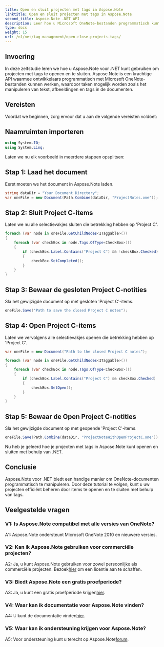 ```yaml
---
title: Open en sluit projecten met tags in Aspose.Note
linktitle: Open en sluit projecten met tags in Aspose.Note
second_title: Aspose.Note .NET API
description: Leer hoe u Microsoft OneNote-bestanden programmatisch kunt manipuleren met Aspose.Note voor .NET. Open en sluit projecten efficiënt met tags.
type: docs
weight: 15
url: /nl/net/tag-management/open-close-projects-tags/
---
```

## Invoering

In deze zelfstudie leren we hoe u Aspose.Note voor .NET kunt gebruiken om projecten met tags te openen en te sluiten. Aspose.Note is een krachtige API waarmee ontwikkelaars programmatisch met Microsoft OneNote-bestanden kunnen werken, waardoor taken mogelijk worden zoals het manipuleren van tekst, afbeeldingen en tags in de documenten.

## Vereisten

Voordat we beginnen, zorg ervoor dat u aan de volgende vereisten voldoet:

## Naamruimten importeren

```csharp
using System.IO;
using System.Linq;
```

Laten we nu elk voorbeeld in meerdere stappen opsplitsen:

## Stap 1: Laad het document

Eerst moeten we het document in Aspose.Note laden.

```csharp
string dataDir = "Your Document Directory";
var oneFile = new Document(Path.Combine(dataDir, "ProjectNotes.one"));
```

## Stap 2: Sluit Project C-items

Laten we nu alle selectievakjes sluiten die betrekking hebben op 'Project C'.

```csharp
foreach (var node in oneFile.GetChildNodes<ITaggable>())
{
    foreach (var checkBox in node.Tags.OfType<CheckBox>())
    {
        if (checkBox.Label.Contains("Project C") && !checkBox.Checked)
        {
            checkBox.SetCompleted();
        }
    }
}
```

## Stap 3: Bewaar de gesloten Project C-notities

Sla het gewijzigde document op met gesloten 'Project C'-items.

```csharp
oneFile.Save("Path to save the closed Project C notes");
```

## Stap 4: Open Project C-items

Laten we vervolgens alle selectievakjes openen die betrekking hebben op 'Project C'.

```csharp
var oneFile = new Document("Path to the closed Project C notes");

foreach (var node in oneFile.GetChildNodes<ITaggable>())
{
    foreach (var checkBox in node.Tags.OfType<CheckBox>())
    {
        if (checkBox.Label.Contains("Project C") && checkBox.Checked)
        {
            checkBox.SetOpen();
        }
    }
}
```

## Stap 5: Bewaar de Open Project C-notities

Sla het gewijzigde document op met geopende 'Project C'-items.

```csharp
oneFile.Save(Path.Combine(dataDir, "ProjectNoteWithOpenProjectC.one"));
```

Nu heb je geleerd hoe je projecten met tags in Aspose.Note kunt openen en sluiten met behulp van .NET.

## Conclusie

Aspose.Note voor .NET biedt een handige manier om OneNote-documenten programmatisch te manipuleren. Door deze tutorial te volgen, kunt u uw projecten efficiënt beheren door items te openen en te sluiten met behulp van tags.

## Veelgestelde vragen

### V1: Is Aspose.Note compatibel met alle versies van OneNote?

A1: Aspose.Note ondersteunt Microsoft OneNote 2010 en nieuwere versies.

### V2: Kan ik Aspose.Note gebruiken voor commerciële projecten?

 A2: Ja, u kunt Aspose.Note gebruiken voor zowel persoonlijke als commerciële projecten. Bezoek[hier](https://purchase.aspose.com/buy) om een licentie aan te schaffen.

### V3: Biedt Aspose.Note een gratis proefperiode?

 A3: Ja, u kunt een gratis proefperiode krijgen[hier](https://releases.aspose.com/).

### V4: Waar kan ik documentatie voor Aspose.Note vinden?

 A4: U kunt de documentatie vinden[hier](https://reference.aspose.com/note/net/).

### V5: Waar kan ik ondersteuning krijgen voor Aspose.Note?

 A5: Voor ondersteuning kunt u terecht op Aspose.Note[forum](https://forum.aspose.com/c/note/28).